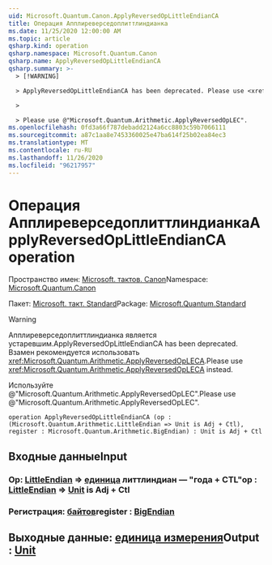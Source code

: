 ```yaml
---
uid: Microsoft.Quantum.Canon.ApplyReversedOpLittleEndianCA
title: Операция Апплиреверседоплиттлиндианка
ms.date: 11/25/2020 12:00:00 AM
ms.topic: article
qsharp.kind: operation
qsharp.namespace: Microsoft.Quantum.Canon
qsharp.name: ApplyReversedOpLittleEndianCA
qsharp.summary: >-
  > [!WARNING]

  > ApplyReversedOpLittleEndianCA has been deprecated. Please use <xref:Microsoft.Quantum.Arithmetic.ApplyReversedOpLECA> instead.

  >

  > Please use @"Microsoft.Quantum.Arithmetic.ApplyReversedOpLEC".
ms.openlocfilehash: 0fd3a66f787debadd2124a6cc8803c59b7066111
ms.sourcegitcommit: a87c1aa8e7453360025e47ba614f25b02ea84ec3
ms.translationtype: MT
ms.contentlocale: ru-RU
ms.lasthandoff: 11/26/2020
ms.locfileid: "96217957"
---
```

# <a name="applyreversedoplittleendianca-operation"></a><span data-ttu-id="2029e-102">Операция Апплиреверседоплиттлиндианка</span><span class="sxs-lookup"><span data-stu-id="2029e-102">ApplyReversedOpLittleEndianCA operation</span></span>

<span data-ttu-id="2029e-103">Пространство имен: [Microsoft. тактов. Canon](xref:Microsoft.Quantum.Canon)</span><span class="sxs-lookup"><span data-stu-id="2029e-103">Namespace: [Microsoft.Quantum.Canon](xref:Microsoft.Quantum.Canon)</span></span>

<span data-ttu-id="2029e-104">Пакет: [Microsoft. такт. Standard](https://nuget.org/packages/Microsoft.Quantum.Standard)</span><span class="sxs-lookup"><span data-stu-id="2029e-104">Package: [Microsoft.Quantum.Standard](https://nuget.org/packages/Microsoft.Quantum.Standard)</span></span>


> [!WARNING]
> <span data-ttu-id="2029e-105">Апплиреверседоплиттлиндианка является устаревшим.</span><span class="sxs-lookup"><span data-stu-id="2029e-105">ApplyReversedOpLittleEndianCA has been deprecated.</span></span> <span data-ttu-id="2029e-106">Взамен рекомендуется использовать <xref:Microsoft.Quantum.Arithmetic.ApplyReversedOpLECA>.</span><span class="sxs-lookup"><span data-stu-id="2029e-106">Please use <xref:Microsoft.Quantum.Arithmetic.ApplyReversedOpLECA> instead.</span></span>
>
> <span data-ttu-id="2029e-107">Используйте @"Microsoft.Quantum.Arithmetic.ApplyReversedOpLEC".</span><span class="sxs-lookup"><span data-stu-id="2029e-107">Please use @"Microsoft.Quantum.Arithmetic.ApplyReversedOpLEC".</span></span>



```qsharp
operation ApplyReversedOpLittleEndianCA (op : (Microsoft.Quantum.Arithmetic.LittleEndian => Unit is Adj + Ctl), register : Microsoft.Quantum.Arithmetic.BigEndian) : Unit is Adj + Ctl
```


## <a name="input"></a><span data-ttu-id="2029e-108">Входные данные</span><span class="sxs-lookup"><span data-stu-id="2029e-108">Input</span></span>

### <a name="op--littleendian--unit--is-adj--ctl"></a><span data-ttu-id="2029e-109">Op: [LittleEndian](xref:Microsoft.Quantum.Arithmetic.LittleEndian) => [единица](xref:microsoft.quantum.lang-ref.unit) литтлиндиан — "года + CTL"</span><span class="sxs-lookup"><span data-stu-id="2029e-109">op : [LittleEndian](xref:Microsoft.Quantum.Arithmetic.LittleEndian) => [Unit](xref:microsoft.quantum.lang-ref.unit)  is Adj + Ctl</span></span>




### <a name="register--bigendian"></a><span data-ttu-id="2029e-110">Регистрация: [байтов](xref:Microsoft.Quantum.Arithmetic.BigEndian)</span><span class="sxs-lookup"><span data-stu-id="2029e-110">register : [BigEndian](xref:Microsoft.Quantum.Arithmetic.BigEndian)</span></span>





## <a name="output--unit"></a><span data-ttu-id="2029e-111">Выходные данные: [единица измерения](xref:microsoft.quantum.lang-ref.unit)</span><span class="sxs-lookup"><span data-stu-id="2029e-111">Output : [Unit](xref:microsoft.quantum.lang-ref.unit)</span></span>

